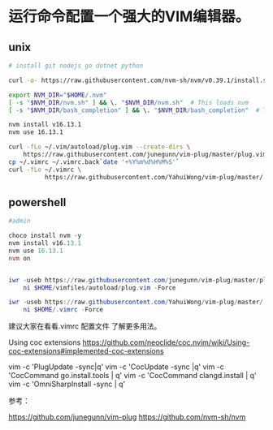 
# 运行命令配置一个强大的VIM编辑器。 

## unix

```bash
# install git nodejs go dotnet python

curl -o- https://raw.githubusercontent.com/nvm-sh/nvm/v0.39.1/install.sh | bash

export NVM_DIR="$HOME/.nvm"
[ -s "$NVM_DIR/nvm.sh" ] && \. "$NVM_DIR/nvm.sh"  # This loads nvm
[ -s "$NVM_DIR/bash_completion" ] && \. "$NVM_DIR/bash_completion"  # This loads nvm bash_completion

nvm install v16.13.1 
nvm use 16.13.1

curl -fLo ~/.vim/autoload/plug.vim --create-dirs \
    https://raw.githubusercontent.com/junegunn/vim-plug/master/plug.vim 
cp ~/.vimrc ~/.vimrc.back`date '+%Y%m%d%H%M%S'`
curl -fLo ~/.vimrc \
          https://raw.githubusercontent.com/YahuiWong/vim-plug/master/.vimrc
```

## powershell

```powershell
#admin

choco install nvm -y
nvm install v16.13.1 
nvm use 16.13.1
nvm on


iwr -useb https://raw.githubusercontent.com/junegunn/vim-plug/master/plug.vim |`
    ni $HOME/vimfiles/autoload/plug.vim -Force

iwr -useb https://raw.githubusercontent.com/YahuiWong/vim-plug/master/.vimrc |`
    ni $HOME/.vimrc -Force
```

建议大家在看看.vimrc 配置文件 了解更多用法。

Using coc extensions https://github.com/neoclide/coc.nvim/wiki/Using-coc-extensions#implemented-coc-extensions

vim -c 'PlugUpdate -sync|q'
vim -c 'CocUpdate  -sync |q'
vim -c 'CocCommand   go.install.tools | q'
vim -c 'CocCommand clangd.install | q'
vim -c 'OmniSharpInstall  -sync | q'



<!-- jenv
```bash
git clone https://github.com/jenv/jenv.git ~/.jenv
# Shell: bash
echo 'export PATH="$HOME/.jenv/bin:$PATH"' >> ~/.bash_profile
echo 'eval "$(jenv init -)"' >> ~/.bash_profile
# Shell: zsh
echo 'export PATH="$HOME/.jenv/bin:$PATH"' >> ~/.zshrc
echo 'eval "$(jenv init -)"' >> ~/.zshrc
```
```powershell
git clone https://github.com/FelixSelter/JEnv-for-Windows.git $HOME/.jenv

$userpath = [environment]::GetEnvironmentvariable("Path", "User")
echo $userpath
[environment]::SetEnvironmentvariable("Pathbackup"+(([DateTime]::Now.ToUniversalTime().Ticks - 621355968000000000)/10000).tostring().Substring(0,13), $userpath, "User")
$userpath="$userpath;$HOME\.jenv"
[environment]::SetEnvironmentvariable("Path", $userpath, "User")
``` -->


参考：

https://github.com/junegunn/vim-plug
https://github.com/nvm-sh/nvm
